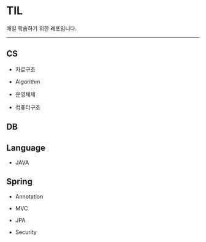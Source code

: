 # TIL

매일 학습하기 위한 레포입니다.

---

## CS

- 자료구조

- Algorithm

- 운영체제

- 컴퓨터구조

## DB

## Language

- JAVA

## Spring

- Annotation

- MVC

- JPA

- Security
